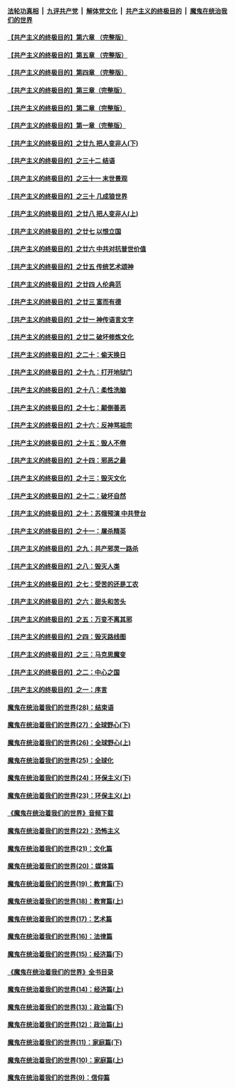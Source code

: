 ####  [法轮功真相](../../../../basic/blob/master/README.md?t=05220402) &nbsp;|&nbsp; [九评共产党](../../../../9ping.md/blob/master/README.md?t=05220402) &nbsp;|&nbsp; [解体党文化](../../../../jtdwh.md/blob/master/README.md?t=05220402)  &nbsp;|&nbsp; [共产主义的终极目的](../../../../gczydzjmd.md/blob/master/README.md?t=05220402) &nbsp;|&nbsp; [魔鬼在统治我们的世界](../../../../mgztzwmdsj.md/blob/master/README.md?t=05220402) 

#### [【共产主义的终极目的】第六章 （完整版）](../pages/nsc422/n11428913.md?t=05220402) 

#### [【共产主义的终极目的】第五章 （完整版）](../pages/nsc422/n11428912.md?t=05220402) 

#### [【共产主义的终极目的】第四章 （完整版）](../pages/nsc422/n11428907.md?t=05220402) 

#### [【共产主义的终极目的】第三章（完整版）](../pages/nsc422/n11428848.md?t=05220402) 

#### [【共产主义的终极目的】第二章（完整版）](../pages/nsc422/n11428831.md?t=05220402) 

#### [【共产主义的终极目的】第一章（完整版）](../pages/nsc422/n11417651.md?t=05220402) 

#### [【共产主义的终极目的】之廿九 把人变非人(下)](../pages/nsc422/n11344140.md?t=05220402) 

#### [【共产主义的终极目的】之三十二 结语](../pages/nsc422/n11360535.md?t=05220402) 

#### [【共产主义的终极目的】之三十一 末世景观](../pages/nsc422/n11351129.md?t=05220402) 

#### [【共产主义的终极目的】之三十 几成狼世界](../pages/nsc422/n11348280.md?t=05220402) 

#### [【共产主义的终极目的】之廿八 把人变非人(上)](../pages/nsc422/n11340492.md?t=05220402) 

#### [【共产主义的终极目的】之廿七 以恨立国](../pages/nsc422/n11336944.md?t=05220402) 

#### [【共产主义的终极目的】之廿六 中共对抗普世价值](../pages/nsc422/n11324785.md?t=05220402) 

#### [【共产主义的终极目的】之廿五 传统艺术颂神](../pages/nsc422/n11296396.md?t=05220402) 

#### [【共产主义的终极目的】之廿四 人伦典范](../pages/nsc422/n11296397.md?t=05220402) 

#### [【共产主义的终极目的】之廿三 富而有德](../pages/nsc422/n11283598.md?t=05220402) 

#### [【共产主义的终极目的】之廿一 神传语言文字](../pages/nsc422/n11263265.md?t=05220402) 

#### [【共产主义的终极目的】之廿二 破坏修炼文化](../pages/nsc422/n11245728.md?t=05220402) 

#### [【共产主义的终极目的】之二十：偷天换日](../pages/nsc422/n11238846.md?t=05220402) 

#### [【共产主义的终极目的】之十九：打开地狱门](../pages/nsc422/n11206376.md?t=05220402) 

#### [【共产主义的终极目的】之十八：柔性洗脑](../pages/nsc422/n11199994.md?t=05220402) 

#### [【共产主义的终极目的】之十七：颠倒善恶](../pages/nsc422/n11179782.md?t=05220402) 

#### [【共产主义的终极目的】之十六：反神骂祖宗](../pages/nsc422/n11166798.md?t=05220402) 

#### [【共产主义的终极目的】之十五：毁人不倦](../pages/nsc422/n11166792.md?t=05220402) 

#### [【共产主义的终极目的】之十四：邪恶之最](../pages/nsc422/n11150249.md?t=05220402) 

#### [【共产主义的终极目的】之十三：毁灭文化](../pages/nsc422/n11135227.md?t=05220402) 

#### [【共产主义的终极目的】之十二：破坏自然](../pages/nsc422/n11135214.md?t=05220402) 

#### [【共产主义的终极目的】之十：苏俄预演 中共登台](../pages/nsc422/n11118424.md?t=05220402) 

#### [【共产主义的终极目的】之十一：屠杀精英](../pages/nsc422/n11118442.md?t=05220402) 

#### [【共产主义的终极目的】之九：共产邪灵一路杀](../pages/nsc422/n11114139.md?t=05220402) 

#### [【共产主义的终极目的】之八：毁灭人类](../pages/nsc422/n11108503.md?t=05220402) 

#### [【共产主义的终极目的】之七：受苦的还是工农](../pages/nsc422/n11101809.md?t=05220402) 

#### [【共产主义的终极目的】之六：甜头和苦头](../pages/nsc422/n11096971.md?t=05220402) 

#### [【共产主义的终极目的】之五：万变不离其邪](../pages/nsc422/n11091285.md?t=05220402) 

#### [【共产主义的终极目的】之四：毁灭路线图](../pages/nsc422/n11086284.md?t=05220402) 

#### [【共产主义的终极目的】之三：马克思魔变](../pages/nsc422/n11061941.md?t=05220402) 

#### [【共产主义的终极目的】之二：中心之国](../pages/nsc422/n11047728.md?t=05220402) 

#### [【共产主义的终极目的】之一：序言](../pages/nsc422/n11086077.md?t=05220402) 

#### [魔鬼在统治着我们的世界(28)：结束语](../pages/nsc422/n10936246.md?t=05220402) 

#### [魔鬼在统治着我们的世界(27)：全球野心(下)](../pages/nsc422/n10928319.md?t=05220402) 

#### [魔鬼在统治着我们的世界(26)：全球野心(上)](../pages/nsc422/n10900318.md?t=05220402) 

#### [魔鬼在统治着我们的世界(25)：全球化](../pages/nsc422/n10788205.md?t=05220402) 

#### [魔鬼在统治着我们的世界(24)：环保主义(下)](../pages/nsc422/n10695307.md?t=05220402) 

#### [魔鬼在统治着我们的世界(23)：环保主义(上)](../pages/nsc422/n10688613.md?t=05220402) 

#### [《魔鬼在统治着我们的世界》音频下载](../pages/nsc422/n10635553.md?t=05220402) 

#### [魔鬼在统治着我们的世界(22)：恐怖主义](../pages/nsc422/n10614727.md?t=05220402) 

#### [魔鬼在统治着我们的世界(21)：文化篇](../pages/nsc422/n10597706.md?t=05220402) 

#### [魔鬼在统治着我们的世界(20)：媒体篇](../pages/nsc422/n10586579.md?t=05220402) 

#### [魔鬼在统治着我们的世界(19)：教育篇(下)](../pages/nsc422/n10564808.md?t=05220402) 

#### [魔鬼在统治着我们的世界(18)：教育篇(上)](../pages/nsc422/n10526970.md?t=05220402) 

#### [魔鬼在统治着我们的世界(17)：艺术篇](../pages/nsc422/n10499093.md?t=05220402) 

#### [魔鬼在统治着我们的世界(16)：法律篇](../pages/nsc422/n10485969.md?t=05220402) 

#### [魔鬼在统治着我们的世界(15)：经济篇(下)](../pages/nsc422/n10469975.md?t=05220402) 

#### [《魔鬼在统治着我们的世界》全书目录](../pages/nsc422/n10464261.md?t=05220402) 

#### [魔鬼在统治着我们的世界(14)：经济篇(上)](../pages/nsc422/n10457370.md?t=05220402) 

#### [魔鬼在统治着我们的世界(13)：政治篇(下)](../pages/nsc422/n10448270.md?t=05220402) 

#### [魔鬼在统治着我们的世界(12)：政治篇(上)](../pages/nsc422/n10444576.md?t=05220402) 

#### [魔鬼在统治着我们的世界(11)：家庭篇(下)](../pages/nsc422/n10440961.md?t=05220402) 

#### [魔鬼在统治着我们的世界(10)：家庭篇(上)](../pages/nsc422/n10435448.md?t=05220402) 

#### [魔鬼在统治着我们的世界(9)：信仰篇](../pages/nsc422/n10432159.md?t=05220402) 

